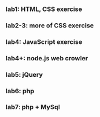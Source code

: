 ### lab1: HTML, CSS exercise
### lab2-3: more of CSS exercise
### lab4: JavaScript exercise
### lab4+: node.js web crowler
### lab5: jQuery
### lab6: php
### lab7: php + MySql